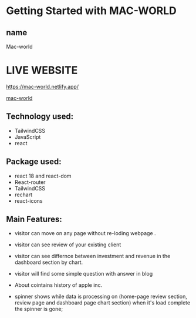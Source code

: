 # Getting Started with MAC-WORLD

## name

Mac-world

#  LIVE WEBSITE 


https://mac-world.netlify.app/


[mac-world](https://mac-world.netlify.app/)


## Technology used:

- TailwindCSS
- JavaScript
- react

## Package used:

- react 18 and react-dom
- React-router
- TailwindCSS
- rechart
- react-icons


## Main Features:

- visitor can move on any page without re-loding webpage .

- visitor can see review of your existing client

- visitor can see differnce between investment and revenue in the dashboard section by chart.

- visitor will find some simple question with answer in blog

- About cointains history of apple inc.
- spinner shows while data is processing on (home-page review section, review page and dashboard page chart section) when  it's load complete the spinner is gone;  